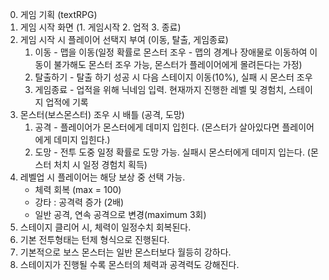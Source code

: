 0. 게임 기획 (textRPG)
1. 게임 시작 화면 (1. 게임시작 2. 업적 3. 종료)
2. 게임 시작 시 플레이어 선택지 부여 (이동, 탈출, 게임종료)
    1. 이동 - 맵을 이동(일정 확률로 몬스터 조우 - 맵의 경계나 장애물로 이동하여 이동이 불가해도 몬스터 조우 가능, 몬스터가 플레이어에게 몰려든다는 가정)
    2. 탈출하기 - 탈출 하기 성공 시 다음 스테이지 이동(10%), 실패 시 몬스터 조우
    3. 게임종료 - 업적을 위해 닉네임 입력. 현재까지 진행한 레벨 및 경험치, 스테이지 업적에 기록
3. 몬스터(보스몬스터) 조우 시 배틀 (공격, 도망)
    1. 공격 - 플레이어가 몬스터에게 데미지 입힌다. (몬스터가 살아있다면 플레이어에게 데미지 입힌다.)
    2. 도망 - 전투 도중 일정 확률로 도망 가능. 실패시 몬스터에게 데미지 입는다.
    (몬스터 처치 시 일정 경험치 획득)
4. 레벨업 시 플레이어는 해당 보상 중 선택 가능.
    - 체력 회복 (max = 100)
    - 강타 : 공격력 증가 (2배)
    - 일반 공격, 연속 공격으로 변경(maximum 3회)
5. 스테이지 클리어 시, 체력이 일정수치 회복된다. 
6. 기본 전투형태는 턴제 형식으로 진행된다.
7. 기본적으로 보스 몬스터는 일반 몬스터보다 월등히 강하다.
8. 스테이지가 진행될 수록 몬스터의 체력과 공격력도 강해진다.